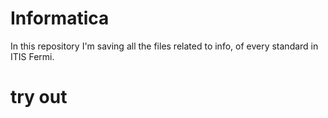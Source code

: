 # Informatica

In this repository I'm saving all the files related to info, of every standard in ITIS Fermi.

# try out